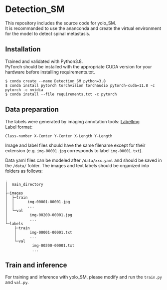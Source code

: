 # Detection_SM
This repository includes the source code for yolo_SM.<br>
It is recommanded to use the ananconda and create the virtual environment for the model to detect spinal metastasis. <br>
## Installation
Trained and validated with Python3.8.<br>
PyTorch should be installed with the appropriate CUDA version for your hardware before installing requirements.txt.<br>

	$ conda create --name Detection_SM python=3.8
	$ conda install pytorch torchvision torchaudio pytorch-cuda=11.8 -c pytorch -c nvidia
	$ conda install --file requirements.txt -c pytorch
 ## Data preparation
The labels were generated by imaging annotation tools: [LabelImg](https://pypi.org/project/labelImg/)<br>
Label format:

	Class-number X-Center Y-Center X-Length Y-Length
Image and label files should have the same filename except for their extension (e.g. `img-00001.jpg` corresponds to label `img-00001.txt`).

Data yaml files can be modeled after `/data/xxx.yaml` and should be saved in the `/data/` folder. The images and text labels should be organized into folders as follows:

```
.
│  main_directory
│  
├─images
│  ├─train
│  │      img-00001-00001.jpg
│  │      ...
│  └─val
│          img-00200-00001.jpg
│          ...
└─labels
    ├─train
    │      img-00001-00001.txt
    │      ...
    └─val
            img-00200-00001.txt
            ...
```
## Train and inference
For training and inference with yolo_SM, please modify and run the `train.py` and `val.py`. 
